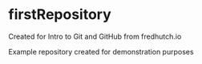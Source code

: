 # firstRepository
  Created for Intro to Git and GitHub from fredhutch.io

Example repository created for demonstration purposes
